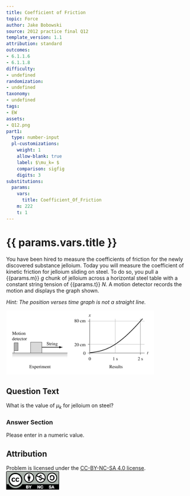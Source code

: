 ```yaml
---
title: Coefficient of Friction
topic: Force
author: Jake Bobowski
source: 2012 practice final Q12
template_version: 1.1
attribution: standard
outcomes:
- 6.1.1.6
- 6.1.1.8
difficulty:
- undefined
randomization:
- undefined
taxonomy:
- undefined
tags:
- EW
assets:
- Q12.png
part1:
  type: number-input
  pl-customizations:
    weight: 1
    allow-blank: true
    label: $\mu_k= $
    comparison: sigfig
    digits: 3
substitutions:
  params:
    vars:
      title: Coefficient_Of_Friction
    m: 222
    t: 1
---
```

# {{ params.vars.title }}
You have been hired to measure the coefficients of friction for the newly discovered substance jelloium.
Today you will measure the coefficient of kinetic friction for jelloium sliding on steel.
To do so, you pull a {{params.m}} $g$ chunk of jelloium across a horizontal steel table with a constant string tension of {{params.t}} $N$.
A motion detector records the motion and displays the graph shown.

*Hint: The position verses time graph is not a straight line.*

<img src="Q12.png" alt= "Two images are shown. The first one is a diagram of the experiment in which Jelloium is being pulled by a string to the right while a motion detector records the motion on the right. The second image is a graph of the results of the experiment. The graph is a quadratic parabola. The y-axis is the distance in cm and the x-axis is the time in seconds. The graph depicts 20cm in one second and 80cm in in two seconds" width=400>

## Question Text

What is the value of $\mu_k$ for jelloium on steel?

### Answer Section

Please enter in a numeric value.

## Attribution

Problem is licensed under the [CC-BY-NC-SA 4.0 license](https://creativecommons.org/licenses/by-nc-sa/4.0/).<br> ![The Creative Commons 4.0 license requiring attribution-BY, non-commercial-NC, and share-alike-SA license.](https://raw.githubusercontent.com/firasm/bits/master/by-nc-sa.png)